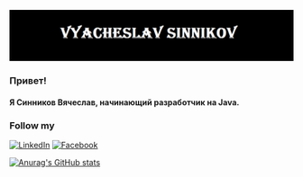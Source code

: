 [![Header](https://github.com/Selarahl/Selarahl/blob/main/assets/%D0%91%D0%B5%D0%B7%20%D0%B8%D0%BC%D0%B5%D0%BD%D0%B8.png)](https://docs.google.com/document/d/1pmaRApqghssrAn9WH_f1JFGXwg6jk_pEnktWWY7ATZE/edit#heading=h.5azv3ly4o3em)

### Привет!
#### Я Синников Вячеслав, начинающий разработчик на Java.

### Follow my

[![LinkedIn](https://img.shields.io/badge/LinkedIn-090909?style=for-the-badge&logo=LinkedIn&logoColor=007BB6)](https://www.linkedin.com/in/вячеслав-5a5495241)
[![Facebook](https://img.shields.io/badge/Facebook-090909?style=for-the-badge&logo=Facebook&logoColor=1195F5)](https://www.facebook.com/sinnikovvyacheslav)

[![Anurag's GitHub stats](https://github-readme-stats.vercel.app/api?username=Selarahl&show_icons=true&theme=radical)](https://github.com/anuraghazra/github-readme-stats)
